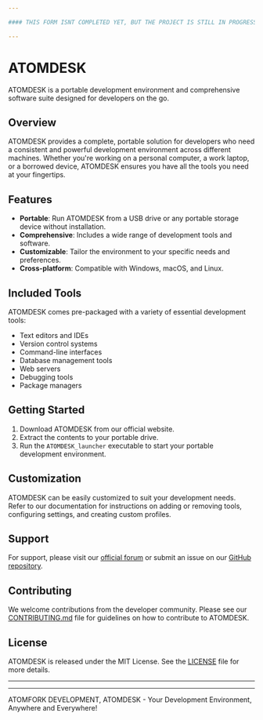 ```yaml
---

#### THIS FORM ISNT COMPLETED YET, BUT THE PROJECT IS STILL IN PROGRESS.

---
```


# ATOMDESK

ATOMDESK is a portable development environment and comprehensive software suite designed for developers on the go.

## Overview

ATOMDESK provides a complete, portable solution for developers who need a consistent and powerful development environment across different machines. Whether you're working on a personal computer, a work laptop, or a borrowed device, ATOMDESK ensures you have all the tools you need at your fingertips.

## Features

- **Portable**: Run ATOMDESK from a USB drive or any portable storage device without installation.
- **Comprehensive**: Includes a wide range of development tools and software.
- **Customizable**: Tailor the environment to your specific needs and preferences.
- **Cross-platform**: Compatible with Windows, macOS, and Linux.

## Included Tools

ATOMDESK comes pre-packaged with a variety of essential development tools:

- Text editors and IDEs
- Version control systems
- Command-line interfaces
- Database management tools
- Web servers
- Debugging tools
- Package managers

## Getting Started

1. Download ATOMDESK from our official website.
2. Extract the contents to your portable drive.
3. Run the `ATOMDESK_launcher` executable to start your portable development environment.

## Customization

ATOMDESK can be easily customized to suit your development needs. Refer to our documentation for instructions on adding or removing tools, configuring settings, and creating custom profiles.

## Support

For support, please visit our [official forum](https://atomdesk.com/forum) or submit an issue on our [GitHub repository](https://github.com/atomdesk/atomdesk).

## Contributing

We welcome contributions from the developer community. Please see our [CONTRIBUTING.md](CONTRIBUTING.md) file for guidelines on how to contribute to ATOMDESK.

## License

ATOMDESK is released under the MIT License. See the [LICENSE](LICENSE) file for more details.

---
---

ATOMFORK DEVELOPMENT, ATOMDESK - Your Development Environment, Anywhere and Everywhere!
